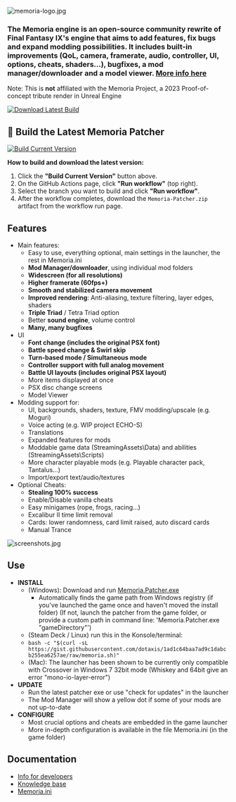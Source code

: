 ![memoria-logo.jpg](https://github.com/user-attachments/assets/625396cc-7553-4607-9626-9f98917d6073)

### The Memoria engine is an open-source community rewrite of Final Fantasy IX's engine that aims to add features, fix bugs and expand modding possibilities. It includes built-in improvements (QoL, camera, framerate, audio, controller, UI, options, cheats, shaders...), bugfixes, a mod manager/downloader and a model viewer. [More info here](https://github.com/Albeoris/Memoria/wiki/Project-Overview)

Note: This is **not** affiliated with the Memoria Project, a 2023 Proof-of-concept tribute render in Unreal Engine

[![Download Latest Build](https://img.shields.io/badge/Download--Latest--Memoria--Patcher-006400?logo=github)](https://github.com/Albeoris/Memoria/releases/latest)

## 🚀 Build the Latest Memoria Patcher

[![Build Current Version](https://img.shields.io/badge/Build%20Current%20Version-Run%20on%20GitHub-blue?logo=github)](../../actions/workflows/build.yml)

**How to build and download the latest version:**
1. Click the **"Build Current Version"** button above.
2. On the GitHub Actions page, click **"Run workflow"** (top right).
3. Select the branch you want to build and click **"Run workflow"**.
4. After the workflow completes, download the `Memoria-Patcher.zip` artifact from the workflow run page.


## Features

- Main features:
    - Easy to use, everything optional, main settings in the launcher, the rest in Memoria.ini
    - **Mod Manager/downloader**, using individual mod folders
    - **Widescreen (for all resolutions)**
    - **Higher framerate (60fps+)**
    - **Smooth and stabilized camera movement**
    - **Improved rendering**: Anti-aliasing, texture filtering, layer edges, shaders
    - **Triple Triad** / Tetra Triad option
    - Better **sound engine**, volume control
    - **Many, many bugfixes**
- UI
    - **Font change (includes the original PSX font)**
    - **Battle speed change & Swirl skip**
    - **Turn-based mode / Simultaneous mode**
    - **Controller support with full analog movement**
    - **Battle UI layouts (includes original PSX layout)**
    - More items displayed at once
    - PSX disc change screens
    - Model Viewer
- Modding support for:
    - UI, backgrounds, shaders, texture, FMV modding/upscale (e.g. Moguri)
    - Voice acting (e.g. WIP project ECHO-S)
    - Translations
    - Expanded features for mods
    - Moddable game data (StreamingAssets\Data\) and abilities (StreamingAssets\Scripts\)
    - More character playable mods (e.g. Playable character pack, Tantalus...)
    - Import/export text/audio/textures
- Optional Cheats:
    - **Stealing 100% success**
    - Enable/Disable vanilla cheats
    - Easy minigames (rope, frogs, racing...)
    - Excalibur II time limit removal
    - Cards: lower randomness, card limit raised, auto discard cards
    - Manual Trance
 
![screenshots.jpg](https://github.com/user-attachments/assets/2bacaa4c-c380-44a8-bc67-9814594154d0)

## Use

- **INSTALL**
  - (Windows): Download and run [Memoria.Patcher.exe](https://github.com/Albeoris/Memoria/releases/latest/download/Memoria.Patcher.exe)
    - Automatically finds the game path from Windows registry (if you've launched the game once and haven't moved the install folder) (If not, launch the patcher from the game folder, or provide a custom path in command line: 'Memoria.Patcher.exe "gameDirectory"')
  - (Steam Deck / Linux) run this in the Konsole/terminal:
  - `bash -c "$(curl -sL https://gist.githubusercontent.com/dotaxis/1ad1c64baa7ad9c1dabcb255ea6257ae/raw/memoria.sh)"`
  - (Mac): The launcher has been shown to be currently only compatible with Crossover in Windows 7 32bit mode (Whiskey and 64bit give an error "mono-io-layer-error")
- **UPDATE**
  - Run the latest patcher exe or use "check for updates" in the launcher
  - The Mod Manager will show a yellow dot if some of your mods are not up-to-date
- **CONFIGURE**
  - Most crucial options and cheats are embedded in the game launcher
  - More in-depth configuration is available in the file Memoria.ini (in the game folder)

## Documentation

- [Info for developers](../../wiki#Developers)
- [Knowledge base](../../wiki#knowledge-base)
- [Memoria.ini](../../wiki/Memoria.ini-sections)
